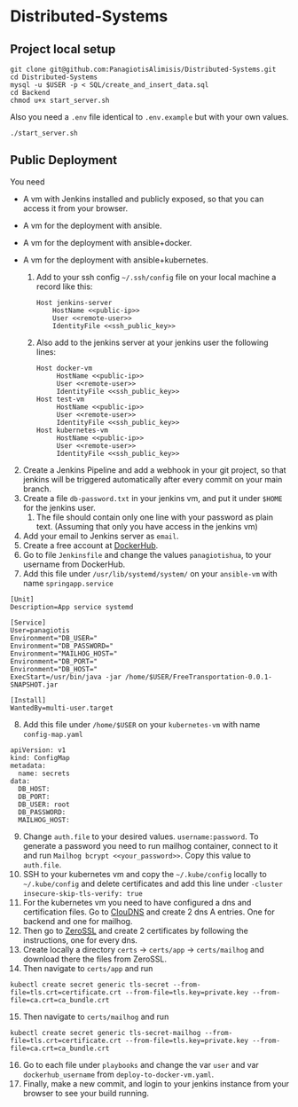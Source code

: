 # Distributed-Systems

## Project local setup

```
git clone git@github.com:PanagiotisAlimisis/Distributed-Systems.git
cd Distributed-Systems
mysql -u $USER -p < SQL/create_and_insert_data.sql
cd Backend
chmod u+x start_server.sh
```
Also you need a ```.env``` file identical to ```.env.example``` but with your own values.
```
./start_server.sh
```

## Public Deployment
You need
- A vm with Jenkins installed and publicly exposed, so that you can access it from your browser.
- A vm for the deployment with ansible.
- A vm for the deployment with ansible+docker.
- A vm for the deployment with ansible+kubernetes.

  1. Add to your ssh config ```~/.ssh/config``` file on your local machine a record like this: 
      ```
      Host jenkins-server
          HostName <<public-ip>>
          User <<remote-user>>
          IdentityFile <<ssh_public_key>> 
      ```
  2. Also add to the jenkins server at your jenkins user the following lines:
     ```
     Host docker-vm
          HostName <<public-ip>>
          User <<remote-user>>
          IdentityFile <<ssh_public_key>> 
     Host test-vm
          HostName <<public-ip>>
          User <<remote-user>>
          IdentityFile <<ssh_public_key>> 
     Host kubernetes-vm
          HostName <<public-ip>>
          User <<remote-user>>
          IdentityFile <<ssh_public_key>> 
     ```
2. Create a Jenkins Pipeline and add a webhook in your git project, so that jenkins will be triggered automatically after every commit on your main branch.
3. Create a file ```db-password.txt``` in your jenkins vm, and put it under ```$HOME``` for the jenkins user.
   1. The file should contain only one line with your password as plain text. (Assuming that only you have access in the jenkins vm)
4. Add your email to Jenkins server as ```email```. 
5. Create a free account at [DockerHub](hub.docker.com).
6. Go to file ```Jenkinsfile``` and change the values ```panagiotishua```, to your username from DockerHub.
7. Add this file under ```/usr/lib/systemd/system/``` on your ```ansible-vm``` with name ```springapp.service```
```
[Unit]
Description=App service systemd

[Service]
User=panagiotis
Environment="DB_USER="
Environment="DB_PASSWORD="
Environment="MAILHOG_HOST="
Environment="DB_PORT="
Environment="DB_HOST="
ExecStart=/usr/bin/java -jar /home/$USER/FreeTransportation-0.0.1-SNAPSHOT.jar

[Install]
WantedBy=multi-user.target
```
8. Add this file under ```/home/$USER``` on your ```kubernetes-vm``` with name ```config-map.yaml```
```
apiVersion: v1
kind: ConfigMap
metadata:
  name: secrets
data:
  DB_HOST: 
  DB_PORT: 
  DB_USER: root
  DB_PASSWORD: 
  MAILHOG_HOST: 
```
9. Change ```auth.file``` to your desired values. ```username:password```. To generate a password you need to run mailhog container, connect to it and run ```Mailhog bcrypt <<your_password>>```. Copy this value to ```auth.file```.
10. SSH to your kubernetes vm and copy the ```~/.kube/config``` locally to ```~/.kube/config``` and delete certificates and add this line under ```-cluster```
```insecure-skip-tls-verify: true``` 
11. For the kubernetes vm you need to have configured a dns and certification files. Go to [ClouDNS](https://www.cloudns.net/main/) and create 2 dns A entries. One for backend and one for mailhog.
12. Then go to [ZeroSSL](https://manage.sslforfree.com/certificates) and create 2 certificates by following the instructions, one for every dns.
13. Create locally a directory ```certs``` -> ```certs/app``` -> ```certs/mailhog``` and download there the files from ZeroSSL.
14. Then navigate to ```certs/app``` and run
```
kubectl create secret generic tls-secret --from-file=tls.crt=certificate.crt --from-file=tls.key=private.key --from-file=ca.crt=ca_bundle.crt
```
15. Then navigate to ```certs/mailhog``` and run
```
kubectl create secret generic tls-secret-mailhog --from-file=tls.crt=certificate.crt --from-file=tls.key=private.key --from-file=ca.crt=ca_bundle.crt
```
16. Go to each file under ```playbooks``` and change the var ```user``` and var ```dockerhub_username``` from ```deploy-to-docker-vm.yaml```.
17. Finally, make a new commit, and login to your jenkins instance from your browser to see your build running.